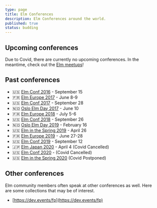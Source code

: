 ```yaml
---
type: page
title: Elm Conferences
description: Elm Conferences around the world.
published: true
status: budding
---
```


## Upcoming conferences

Due to Covid, there are currently no upcoming conferences. In the meantime, check out the [Elm meetups](//community/meetups)!


## Past conferences

- 🇺🇸 [Elm Conf 2016](https://2016.elm-conf.us/) - September 15
- 🇫🇷 [Elm Europe 2017](https://2017.elmeurope.org/) - June 8-9
- 🇺🇸 [Elm Conf 2017](https://2017.elm-conf.us/) - September 28
- 🇳🇴 [Oslo Elm Day 2017](https://2017.osloelmday.no/) - June 10
- 🇫🇷 [Elm Europe 2018](https://2018.elmeurope.org/) - July 5-6
- 🇺🇸 [Elm Conf 2018](https://2018.elm-conf.us/) - September 26
- 🇳🇴 [Oslo Elm Day 2019](https://2019.osloelmday.no/) - February 16
- 🇺🇸 [Elm in the Spring 2019](https://2019.elminthespring.org/) - April 26
- 🇫🇷 [Elm Europe 2019](https://2019.elmeurope.org/) - June 27-28
- 🇺🇸 [Elm Conf 2019](https://2019.elm-conf.com/) - September 12
- 🇯🇵 [Elm Japan 2020](https://elmjapan.org/) - April 4 (Covid Cancelled)
- 🇺🇸 [Elm Conf 2020](https://2020.elm-conf.com/) - (Covid Cancelled)
- 🇺🇸 [Elm in the Spring 2020](https://elminthespring.org/) (Covid Postponed)


## Other conferences

Elm community members often speak at other conferences as well. Here are some collections that may be of interest.

- [https://dev.events/fp](https://dev.events/fp)
